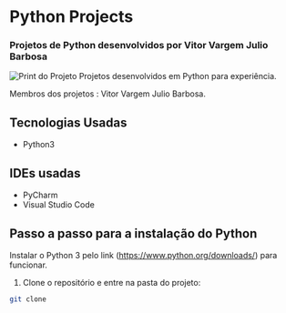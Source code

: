 # Python Projects
### Projetos de Python desenvolvidos por Vitor Vargem Julio Barbosa


![Print do Projeto](https://i.ibb.co/Wgc7wdb/fundoo.png)
Projetos desenvolvidos em Python para experiência.

Membros dos projetos : Vitor Vargem Julio Barbosa.
## Tecnologias Usadas
- Python3

## IDEs usadas 
- PyCharm
- Visual Studio Code

## Passo a passo para a instalação do Python
Instalar o Python 3 pelo link (https://www.python.org/downloads/) para funcionar.

1. Clone o repositório e entre na pasta do projeto:
```sh
git clone 
```


